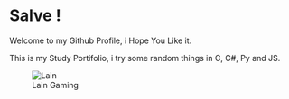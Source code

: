 # Salve !

Welcome to my Github Profile, i Hope You Like it.

This is my Study Portifolio, i try some random things in C, C#, Py and JS. 

<figure>
  <img src="(https://steamuserimages-a.akamaihd.net/ugc/574564421344097398/523238DC382BB8C86BF70CD448D927A69AECEB17/?imw=5000&imh=5000&ima=fit&impolicy=Letterbox&imcolor=%23000000&letterbox=false.gif)" alt="Lain">
  <figcaption>Lain Gaming </figcaption>
</figure>
